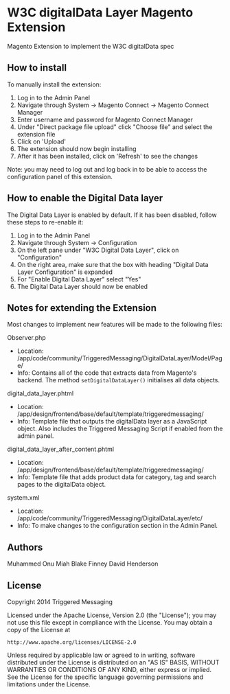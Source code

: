 W3C digitalData Layer Magento Extension
=======================================

Magento Extension to implement the W3C digitalData spec


How to install
--------------

To manually install the extension:

1. Log in to the Admin Panel
2. Navigate through System -> Magento Connect -> Magento Connect Manager
3. Enter username and password for Magento Connect Manager
4. Under "Direct package file upload" click "Choose file" and select the extension file
5. Click on 'Upload'
6. The extension should now begin installing
7. After it has been installed, click on 'Refresh' to see the changes

Note: you may need to log out and log back in to be able to access the configuration panel of this extension.


How to enable the Digital Data layer
------------------------------------

The Digital Data Layer is enabled by default. If it has been disabled, follow these steps to re-enable it:

1. Log in to the Admin Panel
2. Navigate through System -> Configuration
3. On the left pane under "W3C Digital Data Layer", click on "Configuration"
4. On the right area, make sure that the box with heading "Digital Data Layer Configuration" is expanded
4. For "Enable Digital Data Layer" select "Yes"
5. The Digital Data Layer should now be enabled


Notes for extending the Extension
---------------------------------

Most changes to implement new features will be made to the following files:

Observer.php

* Location: /app/code/community/TriggeredMessaging/DigitalDataLayer/Model/Page/
* Info: Contains all of the code that extracts data from Magento's backend. The method `setDigitalDataLayer()`
  initialises all data objects.


digital_data_layer.phtml

* Location: /app/design/frontend/base/default/template/triggeredmessaging/
* Info: Template file that outputs the digitalData layer as a JavaScript object. Also includes the Triggered Messaging
  Script if enabled from the admin panel.


digital_data_layer_after_content.phtml

* Location: /app/design/frontend/base/default/template/triggeredmessaging/
* Info: Template file that adds product data for category, tag and search pages to the digitalData object.


system.xml

* Location: /app/code/community/TriggeredMessaging/DigitalDataLayer/etc/
* Info: To make changes to the configuration section in the Admin Panel.


Authors
-------
Muhammed Onu Miah
Blake Finney
David Henderson


License
-------
Copyright 2014 Triggered Messaging

Licensed under the Apache License, Version 2.0 (the "License");
you may not use this file except in compliance with the License.
You may obtain a copy of the License at

    http://www.apache.org/licenses/LICENSE-2.0

Unless required by applicable law or agreed to in writing, software
distributed under the License is distributed on an "AS IS" BASIS,
WITHOUT WARRANTIES OR CONDITIONS OF ANY KIND, either express or implied.
See the License for the specific language governing permissions and
limitations under the License.


